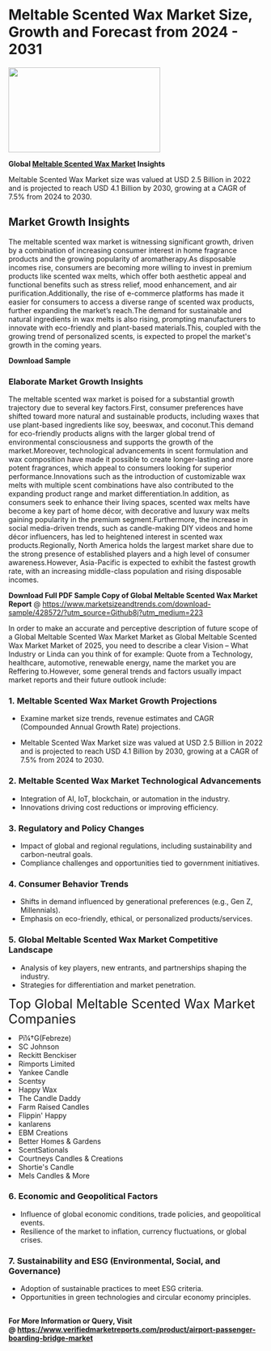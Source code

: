 <H1>Meltable Scented Wax Market Size, Growth and Forecast from 2024 - 2031</H1><img class="aligncenter size-medium wp-image-584254" src="https://thirdeyenews.in/wp-content/uploads/2024/09/Global-Market-Research-300x168.jpeg" alt="" width="300" height="168" /><p><strong>Global&nbsp;<a href="https://www.marketsizeandtrends.com/download-sample/428572/?utm_source=Github8j?utm_medium=223">Meltable Scented Wax Market</a> Insights</strong></p><p>Meltable Scented Wax Market size was valued at USD 2.5 Billion in 2022 and is projected to reach USD 4.1 Billion by 2030, growing at a CAGR of 7.5% from 2024 to 2030.</p><p><h2>Market Growth Insights</h2> The meltable scented wax market is witnessing significant growth, driven by a combination of increasing consumer interest in home fragrance products and the growing popularity of aromatherapy.As disposable incomes rise, consumers are becoming more willing to invest in premium products like scented wax melts, which offer both aesthetic appeal and functional benefits such as stress relief, mood enhancement, and air purification.Additionally, the rise of e-commerce platforms has made it easier for consumers to access a diverse range of scented wax products, further expanding the market’s reach.The demand for sustainable and natural ingredients in wax melts is also rising, prompting manufacturers to innovate with eco-friendly and plant-based materials.This, coupled with the growing trend of personalized scents, is expected to propel the market's growth in the coming years.<p><strong>Download Sample</strong></p> <h3>Elaborate Market Growth Insights</h3> The meltable scented wax market is poised for a substantial growth trajectory due to several key factors.First, consumer preferences have shifted toward more natural and sustainable products, including waxes that use plant-based ingredients like soy, beeswax, and coconut.This demand for eco-friendly products aligns with the larger global trend of environmental consciousness and supports the growth of the market.Moreover, technological advancements in scent formulation and wax composition have made it possible to create longer-lasting and more potent fragrances, which appeal to consumers looking for superior performance.Innovations such as the introduction of customizable wax melts with multiple scent combinations have also contributed to the expanding product range and market differentiation.In addition, as consumers seek to enhance their living spaces, scented wax melts have become a key part of home décor, with decorative and luxury wax melts gaining popularity in the premium segment.Furthermore, the increase in social media-driven trends, such as candle-making DIY videos and home décor influencers, has led to heightened interest in scented wax products.Regionally, North America holds the largest market share due to the strong presence of established players and a high level of consumer awareness.However, Asia-Pacific is expected to exhibit the fastest growth rate, with an increasing middle-class population and rising disposable incomes.<p><span class=""><strong>Download Full PDF Sample Copy of Global Meltable Scented Wax Market Report</strong> @ <a href="https://www.marketsizeandtrends.com/download-sample/428572/?utm_source=Github8j?utm_medium=223" target="_blank">https://www.marketsizeandtrends.com/download-sample/428572/?utm_source=Github8j?utm_medium=223</a></span></p><p>In order to make an accurate and perceptive description of future scope of a Global&nbsp;Meltable Scented Wax Market Market as Global&nbsp;Meltable Scented Wax Market Market of 2025, you need to describe a clear Vision &ndash; What Industry or Linda can you think of for example: Quote from a Technology, healthcare, automotive, renewable energy, name the market you are Reffering to.However, some general trends and factors usually impact market reports and their future outlook include:</p><h3>1.&nbsp;<strong>Meltable Scented Wax Market Growth Projections</strong></h3><ul><li>Examine market size trends, revenue estimates and CAGR (Compounded Annual Growth Rate) projections.</li><li><p>Meltable Scented Wax Market size was valued at USD 2.5 Billion in 2022 and is projected to reach USD 4.1 Billion by 2030, growing at a CAGR of 7.5% from 2024 to 2030.</p></li></ul><h3>2.&nbsp;<strong>Meltable Scented Wax Market Technological Advancements</strong></h3><ul><li>Integration of AI, IoT, blockchain, or automation in the industry.</li><li>Innovations driving cost reductions or improving efficiency.</li></ul><h3>3.&nbsp;<strong>Regulatory and Policy Changes</strong></h3><ul><li>Impact of global and regional regulations, including sustainability and carbon-neutral goals.</li><li>Compliance challenges and opportunities tied to government initiatives.</li></ul><h3>4.&nbsp;<strong>Consumer Behavior Trends</strong></h3><ul><li>Shifts in demand influenced by generational preferences (e.g., Gen Z, Millennials).</li><li>Emphasis on eco-friendly, ethical, or personalized products/services.</li></ul><h3>5.&nbsp;<strong>Global Meltable Scented Wax Market Competitive Landscape</strong></h3><ul><li>Analysis of key players, new entrants, and partnerships shaping the industry.</li><li>Strategies for differentiation and market penetration.</li></ul><p data-pm-slice="1 1 []"><span style="color: inherit; font-family: inherit; font-size: 25px;">Top Global Meltable Scented Wax Market Companies</span></p><div class="" data-test-id=""><p><li>Pï¼†G(Febreze)</li><li> SC Johnson</li><li> Reckitt Benckiser</li><li> Rimports Limited</li><li> Yankee Candle</li><li> Scentsy</li><li> Happy Wax</li><li> The Candle Daddy</li><li> Farm Raised Candles</li><li> Flippin' Happy</li><li> kanlarens</li><li> EBM Creations</li><li> Better Homes & Gardens</li><li> ScentSationals</li><li> Courtneys Candles & Creations</li><li> Shortie's Candle</li><li> Mels Candles & More</li></p></div><h3>6.&nbsp;<strong>Economic and Geopolitical Factors</strong></h3><ul><li>Influence of global economic conditions, trade policies, and geopolitical events.</li><li>Resilience of the market to inflation, currency fluctuations, or global crises.</li></ul><h3>7.&nbsp;<strong>Sustainability and ESG (Environmental, Social, and Governance)</strong></h3><ul><li>Adoption of sustainable practices to meet ESG criteria.</li><li>Opportunities in green technologies and circular economy principles.</li></ul><h2><strong style="font-size: 14px;">For More Information or Query, Visit @&nbsp;</strong><a style="background-color: #ffffff; font-size: 14px;" href="https://www.marketsizeandtrends.com/report/meltable-scented-wax-market/" target="_blank">https://www.verifiedmarketreports.com/product/airport-passenger-boarding-bridge-market</a></h2>